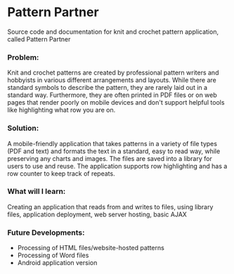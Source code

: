 # Pattern Partner
Source code  and documentation for knit and crochet pattern application, called Pattern Partner

### Problem: 
Knit and crochet patterns are created by professional pattern writers and hobbyists in various different arrangements and layouts. While there are standard symbols to describe the pattern, they are rarely laid out in a standard way. Furthermore, they are often printed in PDF files or on web pages that render poorly on mobile devices and don't support helpful tools like highlighting what row you are on.

### Solution: 
A mobile-friendly application that takes patterns in a variety of file types (PDF and text) and formats the text in a standard, easy to read way, while preserving any charts and images. The files are saved into a library for users to use and reuse. The application supports row highlighting and has a row counter to keep track of repeats.

### What will I learn: 
Creating an application that reads from and writes to files, using library files, application deployment, web server hosting, basic AJAX

### Future Developments:
- Processing of HTML files/website-hosted patterns
- Processing of Word files
- Android application version

